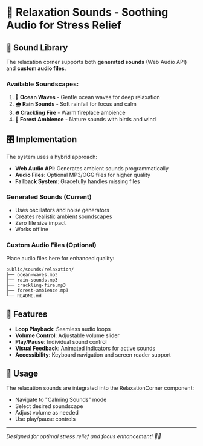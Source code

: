 # 🎵 Relaxation Sounds - Soothing Audio for Stress Relief

## 🌊 **Sound Library**

The relaxation corner supports both **generated sounds** (Web Audio API) and **custom audio files**.

### **Available Soundscapes:**

1. **🌊 Ocean Waves** - Gentle ocean waves for deep relaxation
2. **🌧️ Rain Sounds** - Soft rainfall for focus and calm
3. **🔥 Crackling Fire** - Warm fireplace ambience
4. **🌲 Forest Ambience** - Nature sounds with birds and wind

## 🎛️ **Implementation**

The system uses a hybrid approach:
- **Web Audio API**: Generates ambient sounds programmatically
- **Audio Files**: Optional MP3/OGG files for higher quality
- **Fallback System**: Gracefully handles missing files

### **Generated Sounds (Current)**
- Uses oscillators and noise generators
- Creates realistic ambient soundscapes
- Zero file size impact
- Works offline

### **Custom Audio Files (Optional)**
Place audio files here for enhanced quality:

```
public/sounds/relaxation/
├── ocean-waves.mp3
├── rain-sounds.mp3
├── crackling-fire.mp3
├── forest-ambience.mp3
└── README.md
```

## 🔧 **Features**

- **Loop Playback**: Seamless audio loops
- **Volume Control**: Adjustable volume slider
- **Play/Pause**: Individual sound control
- **Visual Feedback**: Animated indicators for active sounds
- **Accessibility**: Keyboard navigation and screen reader support

## 🎯 **Usage**

The relaxation sounds are integrated into the RelaxationCorner component:
- Navigate to "Calming Sounds" mode
- Select desired soundscape
- Adjust volume as needed
- Use play/pause controls

---

*Designed for optimal stress relief and focus enhancement! 🧘‍♀️*
